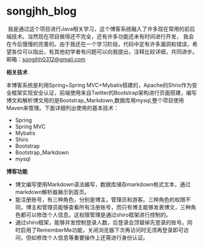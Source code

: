 # songjhh_blog

 我是通过这个项目进行Java相关学习，这个博客系统融入了许多现在常用的前后端技术。当然现在项目做得还不完全，还有许多功能还未有时间进行开发，
 我会在今后慢慢的完善的。由于我还在一个学习阶段，代码中定有许多漏洞和错误，希望各位可以指出，有其他初学者有问题可以向我提出，注释比较详细，共同进步。
 邮箱：songjhh0312@gmail.com

**相关技术**

本博客系统是利用Spring+Spring MVC+Mybatis搭建的，Apache的Shrio作为安全框架实现安全认证，前端使用来自Twitter的Bootstrap架构进行页面搭建，编写
博文和解析博文用的是Bootstrap_Markdown,数据库用mysql,整个项目使用Maven来管理。下面详细列出使用的基本技术：
- Spring
- Spring MVC
- Mybatis
- Shiro
- Bootstrap
- Bootstrap_Markdown
- mysql
 
 
**博客功能**
 
- 博文编写使用Markdown语法编写，数据库储存markdown格式文本，通过markdown解析器展示到首页。
- 能注册账号，有三种角色，分别是博主，管理员和游客。三种角色的权限不同，博主和管理员能够查看所有注册账号，而只有博主能够发表博文，三种角色都可以修改个人信息。这权限管理是通过shiro框架进行控制的。
- 通过shiro框架，能够并发控制登录人数，后登录会顶替掉先登录的账号。同时启用了RememberMe功能，关闭浏览器下次再访问时无须再登录即可访问，但如修改个人信息等重要操作上还需进行身份认证。
